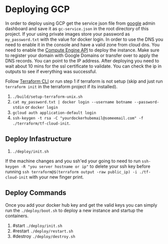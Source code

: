 # Deploying GCP

In order to deploy using GCP get the service json file from [google](https://cloud.google.com/iam/docs/creating-managing-service-account-keys?authuser=4) admin dashboard and save it as `gc-service.json` in the root directory of this project.
If your using private images store your password as `my_password.txt` with the value for docker login. In order to use the DNS you need to enable it in the console and have a valid zone from cloud dns. You need to enable the [Compute Engine API](https://cloud.google.com/compute/docs/reference/rest/v1) to deploy the instance. Make sure to register your domain with Google Domains or transfer over to apply the DNS records. You can point to the IP address. After deploying you need to wait about 10 mins for the ssl certificate to validate. You can check the ip in outputs to see if everything was successful.

Follow [Terraform CLI](https://learn.hashicorp.com/tutorials/terraform/install-cli) or run step 1 if terraform is not setup (skip and just run `terraform init` in the terraform project if its installed).

1. `./build/setup-terraform-unix.sh`
1. `cat my_password.txt | docker login --username botname --password-stdin` or `docker login`
1. `gcloud auth application-default login`
1. `ssh-keygen -t rsa -C "yourdockerhubemail@someemail.com" -f ./terraform/tf-cloud-init`.

## Deploy Infastructure

1. `./deploy/init.sh`

If the machine changes and you ssh'ed your going to need to run `ssh-keygen -R "you server hostname or ip"` to delete your ssh key before running `ssh terraform@$(terraform output -raw public_ip) -i ./tf-cloud-init` with your new finger print.

## Deploy Commands

Once you add your docker hub key and get the valid keys you can simply run the `./deploy/boot.sh` to deploy a new instance and startup the containers.

1. #start `./deploy/init.sh`
1. #restart `./deploy/restart.sh`
1. #destroy `./deploy/destroy.sh`

